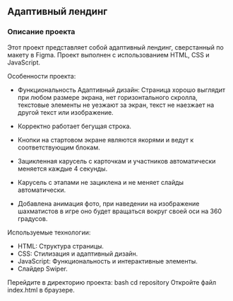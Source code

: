 ## Адаптивный лендинг

### Описание проекта

Этот проект представляет собой адаптивный лендинг, сверстанный по макету в Figma. Проект выполнен с использованием HTML, CSS и JavaScript.

Особенности проекта:

- Функциональность
  Адаптивный дизайн: Страница хорошо выглядит при любом размере экрана, нет горизонтального скролла, текстовые элементы не уезжают за экран, текст не наезжает на другой текст или изображение.

- Корректно работает бегущая строка.

- Кнопки на стартовом экране являются якорями и ведут к соответствующим блокам.

- Зацикленная карусель с карточкам и участников автоматически меняется каждые 4 секунды.

- Карусель с этапами не зациклена и не меняет слайды автоматически.

- Добавлена анимация фото, при наведении на изображение шахматистов в игре оно будет вращаться вокруг своей оси на 360 градусов.

Используемые технологии:

- HTML: Структура страницы.
- CSS: Стилизация и адаптивный дизайн.
- JavaScript: Функциональность и интерактивные элементы.
- Слайдер Swiper.

Перейдите в директорию проекта:
bash
cd repository
Откройте файл index.html в браузере.
